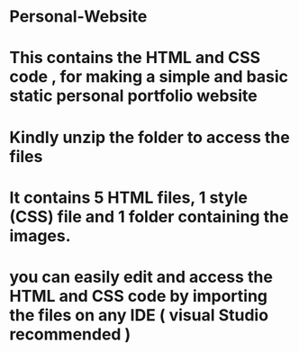 # Personal-Website
# This contains the HTML and CSS code , for making a simple and basic static personal portfolio website
# Kindly unzip the folder to access the files
# It contains 5 HTML files, 1 style (CSS) file and 1 folder containing the images.
# you can easily edit and access the HTML and CSS code by importing the files on any IDE ( visual Studio recommended ) 
